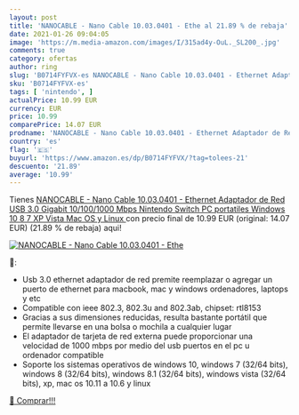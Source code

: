 ```yaml
---
layout: post
title: 'NANOCABLE - Nano Cable 10.03.0401 - Ethe al 21.89 % de rebaja'
date: 2021-01-26 09:04:05
image: 'https://m.media-amazon.com/images/I/315ad4y-OuL._SL200_.jpg'
comments: true
category: ofertas
author: ring
slug: 'B0714FYFVX-es NANOCABLE - Nano Cable 10.03.0401 - Ethernet Adaptador de...'
sku: 'B0714FYFVX-es'
tags: [ 'nintendo', ]
actualPrice: 10.99 EUR
currency: EUR
price: 10.99
comparePrice: 14.07 EUR
prodname: 'NANOCABLE - Nano Cable 10.03.0401 - Ethernet Adaptador de Red USB 3.0  Gigabit 10/100/1000 Mbps  Nintendo Switch  PC  portatiles  Windows 10 8 7 XP Vista  Mac OS y Linux '
country: 'es'
flag: '🇪🇸'
buyurl: 'https://www.amazon.es/dp/B0714FYFVX/?tag=tolees-21'
descuento: '21.89'
average: '10.99'
---
```


Tienes [NANOCABLE - Nano Cable 10.03.0401 - Ethernet Adaptador de Red USB 3.0  Gigabit 10/100/1000 Mbps  Nintendo Switch  PC  portatiles  Windows 10 8 7 XP Vista  Mac OS y Linux ](https://www.amazon.es/dp/B0714FYFVX/?tag=tolees-21) con precio final de  10.99 EUR (original: 14.07 EUR) (21.89 %  de rebaja) aqui!

[![NANOCABLE - Nano Cable 10.03.0401 - Ethe](https://m.media-amazon.com/images/I/315ad4y-OuL._SL200_.jpg)](https://www.amazon.es/dp/B0714FYFVX/?tag=tolees-21)

🔎:

- Usb 3.0 ethernet adaptador de red premite reemplazar o agregar un puerto de ethernet para macbook, mac y windows ordenadores, laptops y etc
- Compatible con ieee 802.3, 802.3u and 802.3ab, chipset: rtl8153
- Gracias a sus dimensiones reducidas, resulta bastante portátil que permite llevarse en una bolsa o mochila a cualquier lugar
- El adaptador de tarjeta de red externa puede proporcionar una velocidad de 1000 mbps por medio del usb puertos en el pc u ordenador compatible
- Soporte los sistemas operativos de windows 10, windows 7 (32/64 bits), windows 8 (32/64 bits), windows 8.1 (32/64 bits), windows vista (32/64 bits), xp, mac os 10.11 a 10.6 y linux

[🛒 Comprar!!!](https://www.amazon.es/dp/B0714FYFVX/?tag=tolees-21)

